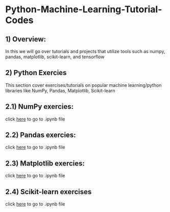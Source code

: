 # Python-Machine-Learning-Tutorial-Codes
## 1) Overview:
In this we will go over tutorials and projects that utilize tools such as numpy, pandas, matplotlib, scikit-learn, and tensorflow 

## 2) Python Exercies
This section cover exercises/tutorials on popular machine learning/python libraries like NumPy, Pandas, Matplotlib, Scikit-learn
## 2.1) NumPy exercies:
click [here](https://github.com/stephenbrutch/Python-Machine-Learning-Codes/blob/main/introduction-to-numpy.ipynb) to go to .ipynb file

## 2.2) Pandas exercies:
click [here](https://github.com/stephenbrutch/Python-Machine-Learning-Codes/blob/main/introduction-to-pandas.ipynb) to go to .ipynb file

## 2.3) Matplotlib exercies:
click [here](https://github.com/stephenbrutch/Python-Machine-Learning-Codes/blob/main/introduction-to-matplotlib.ipynb) to go to .ipynb file

## 2.4) Scikit-learn exercises
click [here](https://github.com/stephenbrutch/Python-Machine-Learning-Codes/blob/main/introduction-to-scikit-learn.ipynb) to go to .ipynb file

